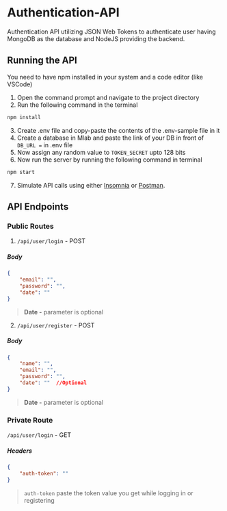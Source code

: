 # Authentication-API
Authentication API utilizing JSON Web Tokens to authenticate user having MongoDB as the database and NodeJS providing the backend.

## Running the API
You need to have npm installed in your system and a code editor (like VSCode)
1. Open the command prompt and navigate to the project directory
2. Run the following command in the terminal
```bash
npm install
```
3. Create .env file and copy-paste the contents of the .env-sample file in it
4. Create a database in Mlab and paste the link of your DB in front of `DB_URL =` in .env file
5. Now assign any random value to `TOKEN_SECRET` upto 128 bits
6. Now run the server by running the following command in terminal
```bash
npm start
```
7. Simulate API calls using either [Insomnia](https://insomnia.rest/) or [Postman](https://www.postman.com/).
## API Endpoints

### Public Routes
1. `/api/user/login` - POST
##### Body
```json
{
	"email": "",
	"password": "",
	"date": ""
}
```
>**Date -** parameter is optional

2. `/api/user/register` - POST
##### Body
```json
{
	"name": "",
	"email": "",
	"password": "",
	"date": ""	//Optional
}
```
>**Date -** parameter is optional
### Private Route
`/api/user/login` - GET
##### Headers
```json
{
	"auth-token": ""
}
```
>`auth-token` paste the token value you get while logging in or registering
